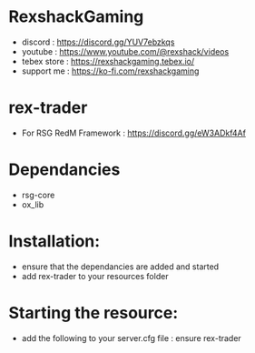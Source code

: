 # RexshackGaming
- discord : https://discord.gg/YUV7ebzkqs
- youtube : https://www.youtube.com/@rexshack/videos
- tebex store : https://rexshackgaming.tebex.io/
- support me : https://ko-fi.com/rexshackgaming

# rex-trader
- For RSG RedM Framework : https://discord.gg/eW3ADkf4Af

# Dependancies
- rsg-core
- ox_lib

# Installation:
- ensure that the dependancies are added and started
- add rex-trader to your resources folder

# Starting the resource:
- add the following to your server.cfg file : ensure rex-trader
